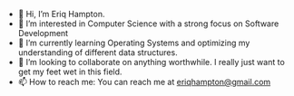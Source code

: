 - 👋 Hi, I’m Eriq Hampton.
- 👀 I’m interested in Computer Science with a strong focus on Software Development
- 🌱 I’m currently learning Operating Systems and optimizing my understanding of different data structures.
- 💞️ I’m looking to collaborate on anything worthwhile. I really just want to get my feet wet in this field.
- 📫 How to reach me: You can reach me at eriqhampton@gmail.com

<!---
KingRiq/KingRiq is a ✨ special ✨ repository because its `README.md` (this file) appears on your GitHub profile.
You can click the Preview link to take a look at your changes.
--->
